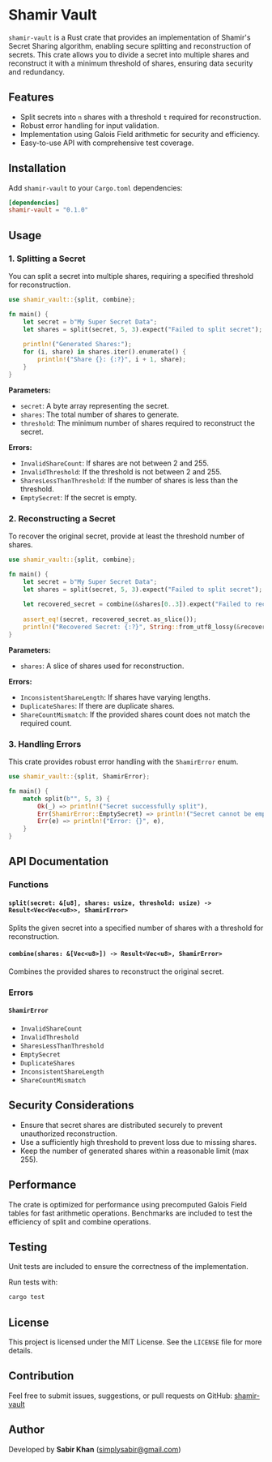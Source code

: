 # Shamir Vault

`shamir-vault` is a Rust crate that provides an implementation of Shamir's Secret Sharing algorithm, enabling secure splitting and reconstruction of secrets. This crate allows you to divide a secret into multiple shares and reconstruct it with a minimum threshold of shares, ensuring data security and redundancy.

## Features

- Split secrets into `n` shares with a threshold `t` required for reconstruction.
- Robust error handling for input validation.
- Implementation using Galois Field arithmetic for security and efficiency.
- Easy-to-use API with comprehensive test coverage.

## Installation

Add `shamir-vault` to your `Cargo.toml` dependencies:

```toml
[dependencies]
shamir-vault = "0.1.0"
```

## Usage

### 1. Splitting a Secret

You can split a secret into multiple shares, requiring a specified threshold for reconstruction.

```rust
use shamir_vault::{split, combine};

fn main() {
    let secret = b"My Super Secret Data";
    let shares = split(secret, 5, 3).expect("Failed to split secret");
    
    println!("Generated Shares:");
    for (i, share) in shares.iter().enumerate() {
        println!("Share {}: {:?}", i + 1, share);
    }
}
```

**Parameters:**
- `secret`: A byte array representing the secret.
- `shares`: The total number of shares to generate.
- `threshold`: The minimum number of shares required to reconstruct the secret.

**Errors:**
- `InvalidShareCount`: If shares are not between 2 and 255.
- `InvalidThreshold`: If the threshold is not between 2 and 255.
- `SharesLessThanThreshold`: If the number of shares is less than the threshold.
- `EmptySecret`: If the secret is empty.

### 2. Reconstructing a Secret

To recover the original secret, provide at least the threshold number of shares.

```rust
use shamir_vault::{split, combine};

fn main() {
    let secret = b"My Super Secret Data";
    let shares = split(secret, 5, 3).expect("Failed to split secret");
    
    let recovered_secret = combine(&shares[0..3]).expect("Failed to reconstruct secret");
    
    assert_eq!(secret, recovered_secret.as_slice());
    println!("Recovered Secret: {:?}", String::from_utf8_lossy(&recovered_secret));
}
```

**Parameters:**
- `shares`: A slice of shares used for reconstruction.

**Errors:**
- `InconsistentShareLength`: If shares have varying lengths.
- `DuplicateShares`: If there are duplicate shares.
- `ShareCountMismatch`: If the provided shares count does not match the required count.

### 3. Handling Errors

This crate provides robust error handling with the `ShamirError` enum.

```rust
use shamir_vault::{split, ShamirError};

fn main() {
    match split(b"", 5, 3) {
        Ok(_) => println!("Secret successfully split"),
        Err(ShamirError::EmptySecret) => println!("Secret cannot be empty"),
        Err(e) => println!("Error: {}", e),
    }
}
```

## API Documentation

### Functions

#### `split(secret: &[u8], shares: usize, threshold: usize) -> Result<Vec<Vec<u8>>, ShamirError>`

Splits the given secret into a specified number of shares with a threshold for reconstruction.

#### `combine(shares: &[Vec<u8>]) -> Result<Vec<u8>, ShamirError>`

Combines the provided shares to reconstruct the original secret.

### Errors

#### `ShamirError`

- `InvalidShareCount`
- `InvalidThreshold`
- `SharesLessThanThreshold`
- `EmptySecret`
- `DuplicateShares`
- `InconsistentShareLength`
- `ShareCountMismatch`

## Security Considerations

- Ensure that secret shares are distributed securely to prevent unauthorized reconstruction.
- Use a sufficiently high threshold to prevent loss due to missing shares.
- Keep the number of generated shares within a reasonable limit (max 255).

## Performance

The crate is optimized for performance using precomputed Galois Field tables for fast arithmetic operations. Benchmarks are included to test the efficiency of split and combine operations.

## Testing

Unit tests are included to ensure the correctness of the implementation.

Run tests with:

```sh
cargo test
```

## License

This project is licensed under the MIT License. See the `LICENSE` file for more details.

## Contribution

Feel free to submit issues, suggestions, or pull requests on GitHub: [shamir-vault](https://github.com/simplysabir/shamir-vault)

## Author

Developed by **Sabir Khan** (<simplysabir@gmail.com>)

